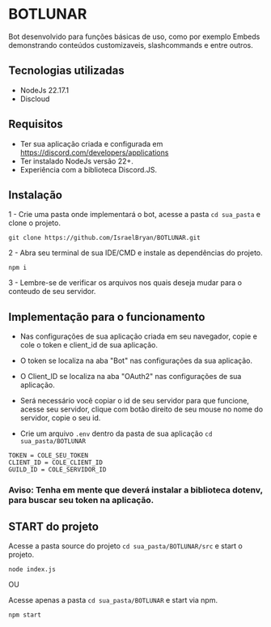 # BOTLUNAR

Bot desenvolvido para funções básicas de uso, como por exemplo Embeds demonstrando conteúdos customizaveis, slashcommands e entre outros.

## Tecnologias utilizadas

- NodeJs 22.17.1
- Discloud

## Requisitos

- Ter sua aplicação criada e configurada em https://discord.com/developers/applications
- Ter instalado NodeJs versão 22+.
- Experiência com a biblioteca Discord.JS.


## Instalação
1 - Crie uma pasta onde implementará o bot, acesse a pasta `cd sua_pasta` e clone o projeto.

```
git clone https://github.com/IsraelBryan/BOTLUNAR.git
```

2 - Abra seu terminal de sua IDE/CMD e instale as dependências do projeto.
```
npm i
```

3 - Lembre-se de verificar os arquivos nos quais deseja mudar para o conteudo de seu servidor.

## Implementação para o funcionamento

- Nas configurações de sua aplicação criada em seu navegador, copie e cole o token e client_id de sua aplicação.

- O token se localiza na aba "Bot" nas configurações da sua aplicação.

- O Client_ID se localiza na aba "OAuth2" nas configurações de sua aplicação.

- Será necessário você copiar o id de seu servidor para que funcione, acesse seu servidor, clique com botão direito de seu mouse no nome do servidor, copie o seu id.

- Crie um arquivo `.env` dentro da pasta de sua aplicação `cd sua_pasta/BOTLUNAR`

```
TOKEN = COLE_SEU_TOKEN
CLIENT_ID = COLE_CLIENT_ID
GUILD_ID = COLE_SERVIDOR_ID
```

### Aviso: Tenha em mente que deverá instalar a biblioteca dotenv, para buscar seu token na aplicação.

## START do projeto

 Acesse a pasta source do projeto `cd sua_pasta/BOTLUNAR/src` e start o projeto.

```
node index.js
```

OU

Acesse apenas a pasta `cd sua_pasta/BOTLUNAR` e start via npm.

```
npm start

```